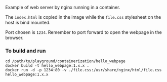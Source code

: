 Example of web server by nginx running in a container.

The `index.html` is copied in the image while the `file.css` stylesheet
on the host is bind mounted.

Port chosen is `1234`. Remember to port forward to open the webpage in the browser.

### To build and run
```
cd /path/to/playground/containerization/hello_webpage
docker build -t hello_webpage:1.x.x .
docker run -d -p 1234:80 -v ./file.css:/usr/share/nginx/html/file.css hello_webpage:1.x.x
```